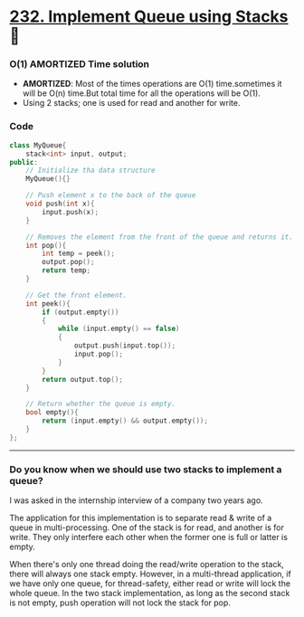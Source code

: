 # [232. Implement Queue using Stacks](https://leetcode.com/problems/implement-queue-using-stacks/) 🌟


### O(1) AMORTIZED Time solution

- **AMORTIZED**: Most of the times operations are O(1) time.sometimes it will be O(n) time.But total time for all the operations will be O(1).
- Using 2 stacks; one is used for read and another for write.

### Code

```cpp
class MyQueue{
    stack<int> input, output;
public:
    // Initialize tha data structure
    MyQueue(){}

    // Push element x to the back of the queue
    void push(int x){
        input.push(x);
    }

    // Removes the element from the front of the queue and returns it.
    int pop(){
        int temp = peek();
        output.pop();
        return temp;
    }

    // Get the front element.
    int peek(){
        if (output.empty())
        {
            while (input.empty() == false)
            {
                output.push(input.top());
                input.pop();
            }
        }
        return output.top();
    }

    // Return whether the queue is empty.
    bool empty(){
        return (input.empty() && output.empty());
    }
};
```

---

### Do you know when we should use two stacks to implement a queue?

I was asked in the internship interview of a company two years ago.

The application for this implementation is to separate read & write of a queue in multi-processing. One of the stack is for read, and another is for write. They only interfere each other when the former one is full or latter is empty.

When there's only one thread doing the read/write operation to the stack, there will always one stack empty. However, in a multi-thread application, if we have only one queue, for thread-safety, either read or write will lock the whole queue. In the two stack implementation, as long as the second stack is not empty, push operation will not lock the stack for pop.
